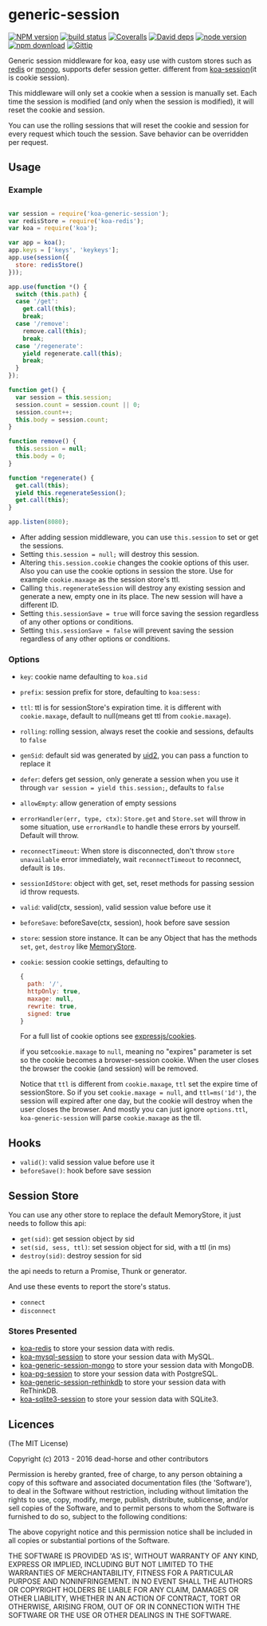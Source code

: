 generic-session
=========

[![NPM version][npm-image]][npm-url]
[![build status][travis-image]][travis-url]
[![Coveralls][coveralls-image]][coveralls-url]
[![David deps][david-image]][david-url]
[![node version][node-image]][node-url]
[![npm download][download-image]][download-url]
[![Gittip][gittip-image]][gittip-url]

[npm-image]: https://img.shields.io/npm/v/koa-generic-session.svg?style=flat-square
[npm-url]: https://npmjs.org/package/koa-generic-session
[travis-image]: https://img.shields.io/travis/koajs/generic-session.svg?style=flat-square
[travis-url]: https://travis-ci.org/koajs/generic-session
[coveralls-image]: https://img.shields.io/coveralls/koajs/generic-session.svg?style=flat-square
[coveralls-url]: https://coveralls.io/r/koajs/generic-session?branch=master
[david-image]: https://img.shields.io/david/koajs/generic-session.svg?style=flat-square
[david-url]: https://david-dm.org/koajs/generic-session
[node-image]: https://img.shields.io/badge/node.js-%3E=_0.11-red.svg?style=flat-square
[node-url]: http://nodejs.org/download/
[download-image]: https://img.shields.io/npm/dm/koa-generic-session.svg?style=flat-square
[download-url]: https://npmjs.org/package/koa-generic-session
[gittip-image]: https://img.shields.io/gittip/dead-horse.svg?style=flat-square
[gittip-url]: https://www.gittip.com/dead-horse/

Generic session middleware for koa, easy use with custom stores such as [redis](https://github.com/koajs/koa-redis) or [mongo](https://github.com/freakycue/koa-generic-session-mongo), supports defer session getter. different from [koa-session](https://github.com/koajs/session)(it is cookie session).

This middleware will only set a cookie when a session is manually set. Each time the session is modified (and only when the session is modified), it will reset the cookie and session.

You can use the rolling sessions that will reset the cookie and session for every request which touch the session.  Save behavior can be overridden per request.

## Usage

### Example

```js

var session = require('koa-generic-session');
var redisStore = require('koa-redis');
var koa = require('koa');

var app = koa();
app.keys = ['keys', 'keykeys'];
app.use(session({
  store: redisStore()
}));

app.use(function *() {
  switch (this.path) {
  case '/get':
    get.call(this);
    break;
  case '/remove':
    remove.call(this);
    break;
  case '/regenerate':
    yield regenerate.call(this);
    break;
  }
});

function get() {
  var session = this.session;
  session.count = session.count || 0;
  session.count++;
  this.body = session.count;
}

function remove() {
  this.session = null;
  this.body = 0;
}

function *regenerate() {
  get.call(this);
  yield this.regenerateSession();
  get.call(this);
}

app.listen(8080);
```

* After adding session middleware, you can use `this.session` to set or get the sessions.
* Setting `this.session = null;` will destroy this session.
* Altering `this.session.cookie` changes the cookie options of this user. Also you can use the cookie options in session the store. Use for example `cookie.maxage` as the session store's ttl.
* Calling `this.regenerateSession` will destroy any existing session and generate a new, empty one in its place. The new session will have a different ID.
* Setting `this.sessionSave = true` will force saving the session regardless of any other options or conditions.
* Setting `this.sessionSave = false` will prevent saving the session regardless of any other options or conditions.

### Options

 * `key`: cookie name defaulting to `koa.sid`
 * `prefix`: session prefix for store, defaulting to `koa:sess:`
 * `ttl`: ttl is for sessionStore's expiration time. it is different with `cookie.maxage`, default to null(means get ttl from `cookie.maxage`).
 * `rolling`: rolling session, always reset the cookie and sessions, defaults to `false`
 * `genSid`: default sid was generated by [uid2](https://github.com/coreh/uid2), you can pass a function to replace it
 * `defer`: defers get session, only generate a session when you use it through `var session = yield this.session;`, defaults to `false`
 * `allowEmpty`: allow generation of empty sessions
 * `errorHandler(err, type, ctx)`: `Store.get` and `Store.set` will throw in some situation, use `errorHandle` to handle these errors by yourself. Default will throw.
 * `reconnectTimeout`: When store is disconnected, don't throw `store unavailable` error immediately, wait `reconnectTimeout` to reconnect, default is `10s`.
 * `sessionIdStore`: object with get, set, reset methods for passing session id throw requests.
 * `valid`: valid(ctx, session), valid session value before use it
 * `beforeSave`: beforeSave(ctx, session), hook before save session
 * `store`: session store instance. It can be any Object that has the methods `set`, `get`, `destroy` like [MemoryStore](https://github.com/koajs/koa-session/blob/master/lib/store.js).
 * `cookie`: session cookie settings, defaulting to
    ```js
    {
      path: '/',
      httpOnly: true,
      maxage: null,
      rewrite: true,
      signed: true
    }
    ```

    For a full list of cookie options see [expressjs/cookies](https://github.com/expressjs/cookies#cookiesset-name--value---options--).
    
    if you set`cookie.maxage` to `null`, meaning no "expires" parameter is set so the cookie becomes a browser-session cookie. When the user closes the browser the cookie (and session) will be removed.
    
    Notice that `ttl` is different from `cookie.maxage`, `ttl` set the expire time of sessionStore. So if you set `cookie.maxage = null`, and `ttl=ms('1d')`, the session will expired after one day, but the cookie will destroy when the user closes the browser.
    And mostly you can just ignore `options.ttl`, `koa-generic-session` will parse `cookie.maxage` as the tll.

## Hooks

- `valid()`: valid session value before use it
- `beforeSave()`: hook before save session

## Session Store

You can use any other store to replace the default MemoryStore, it just needs to follow this api:

* `get(sid)`: get session object by sid
* `set(sid, sess, ttl)`: set session object for sid, with a ttl (in ms)
* `destroy(sid)`: destroy session for sid

the api needs to return a Promise, Thunk or generator.

And use these events to report the store's status.

* `connect`
* `disconnect`

### Stores Presented

- [koa-redis](https://github.com/koajs/koa-redis) to store your session data with redis.
- [koa-mysql-session](https://github.com/tb01923/koa-mysql-session) to store your session data with MySQL.
- [koa-generic-session-mongo](https://github.com/freakycue/koa-generic-session-mongo) to store your session data with MongoDB.
- [koa-pg-session](https://github.com/TMiguelT/koa-pg-session) to store your session data with PostgreSQL.
- [koa-generic-session-rethinkdb](https://github.com/KualiCo/koa-generic-session-rethinkdb) to store your session data with ReThinkDB.
- [koa-sqlite3-session](https://github.com/chichou/koa-sqlite3-session) to store your session data with SQLite3.


## Licences
(The MIT License)

Copyright (c) 2013 - 2016 dead-horse and other contributors

Permission is hereby granted, free of charge, to any person obtaining a copy of this software and associated documentation files (the 'Software'), to deal in the Software without restriction, including without limitation the rights to use, copy, modify, merge, publish, distribute, sublicense, and/or sell copies of the Software, and to permit persons to whom the Software is furnished to do so, subject to the following conditions:

The above copyright notice and this permission notice shall be included in all copies or substantial portions of the Software.

THE SOFTWARE IS PROVIDED 'AS IS', WITHOUT WARRANTY OF ANY KIND, EXPRESS OR IMPLIED, INCLUDING BUT NOT LIMITED TO THE WARRANTIES OF MERCHANTABILITY, FITNESS FOR A PARTICULAR PURPOSE AND NONINFRINGEMENT. IN NO EVENT SHALL THE AUTHORS OR COPYRIGHT HOLDERS BE LIABLE FOR ANY CLAIM, DAMAGES OR OTHER LIABILITY, WHETHER IN AN ACTION OF CONTRACT, TORT OR OTHERWISE, ARISING FROM, OUT OF OR IN CONNECTION WITH THE SOFTWARE OR THE USE OR OTHER DEALINGS IN THE SOFTWARE.
